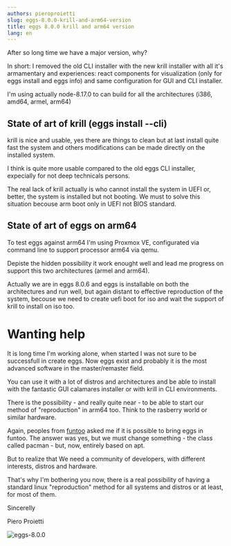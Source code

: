 ```yaml
---
authors: pieroproietti
slug: eggs-8.0.0-krill-and-arm64-version
title: eggs 8.0.0 krill and arm64 version
lang: en
---
```


After so long time we have a major version, why?

In short: I removed the old CLI installer with the new krill installer with all it's armamentary and experiences: react components for visualization (only for eggs install and eggs info) and same configuration for GUI and CLI installer.

I'm using actually node-8.17.0 to can build for all the architectures (i386, amd64, armel, arm64)

## State of art of krill (eggs install --cli)
krill is nice and usable, yes there are things to clean but at last install quite fast the system and others modifications can be made directly on the installed system. 

I think is quite more usable compared to the old eggs CLI installer, expecially for not deep technicals persons.

The real lack of krill actually is who cannot install the system in UEFI or, better, the system is installed but not booting. We must to solve this situation becouse arm boot only in UEFI not BIOS standard.


## State of art of eggs on arm64
To test eggs against arm64 I'm using Proxmox VE, configurated via command line to support processor arm64 via qemu.

Depiste the hidden possibility it work enought well and lead me progress on support this two architectures (armel and arm64).

Actually we are in eggs 8.0.6 and eggs is installable on both the architectures and run well, but again distant to effective reproduction of the system, becouse we need to create uefi boot for iso and wait the support of krill to install on iso too.

# Wanting help
It is long time I'm working alone, when started I was not sure to be successfull in create eggs. Now eggs exist and probably it is the most advanced software in the master/remaster field.

You can use it with a lot of distros and architectures and be able to install with the fantastic GUI calamares installer or with krill in CLI environments.

There is the possibility - and really quite near - to be able to start our method of "reproduction" in arm64 too. Think to the rasberry world or similar hardware.

Again, peoples from [funtoo](https://www.funtoo.org/Welcome) asked me if it is possible to bring eggs in funtoo. The answer was yes, but we must change something - the class called pacman - but, now, entirely based on apt. 

But to realize that We need a community of developers, with different interests, distros and hardware.

That's why I'm bothering you now, there is a real possibility of having a standard linux "reproduction" method for all systems and distros or at least, for most of them.

Sincerelly

Piero Proietti

![eggs-8.0.0](/images/eggs-8.0.0.png)
